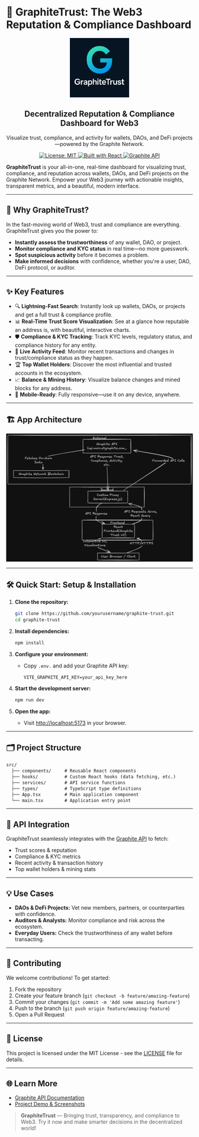 # 🚀 GraphiteTrust: The Web3 Reputation & Compliance Dashboard

<div align="center">
  <img src="./public/GraphiteTrust_Logo.png" alt="GraphiteTrust Logo" width="160" />
  <h2>Decentralized Reputation & Compliance Dashboard for Web3</h2>
  <p>Visualize trust, compliance, and activity for wallets, DAOs, and DeFi projects—powered by the Graphite Network.</p>

  <a href="https://opensource.org/licenses/MIT">
    <img src="https://img.shields.io/badge/License-MIT-blue.svg" alt="License: MIT" />
  </a>
  <a href="https://react.dev/">
    <img src="https://img.shields.io/badge/Built%20with-React-61DAFB?logo=react&logoColor=white" alt="Built with React" />
  </a>
  <a href="https://docs.main.atgraphite.com/">
    <img src="https://img.shields.io/badge/API-Graphite-6C47FF" alt="Graphite API" />
  </a>
</div>

**GraphiteTrust** is your all-in-one, real-time dashboard for visualizing trust, compliance, and reputation across wallets, DAOs, and DeFi projects on the Graphite Network. Empower your Web3 journey with actionable insights, transparent metrics, and a beautiful, modern interface.

---

## 🌟 Why GraphiteTrust?

In the fast-moving world of Web3, trust and compliance are everything. GraphiteTrust gives you the power to:

- **Instantly assess the trustworthiness** of any wallet, DAO, or project.
- **Monitor compliance and KYC status** in real time—no more guesswork.
- **Spot suspicious activity** before it becomes a problem.
- **Make informed decisions** with confidence, whether you're a user, DAO, DeFi protocol, or auditor.

---

## ✨ Key Features

- 🔍 **Lightning-Fast Search**: Instantly look up wallets, DAOs, or projects and get a full trust & compliance profile.
- 📊 **Real-Time Trust Score Visualization**: See at a glance how reputable an address is, with beautiful, interactive charts.
- 🛡️ **Compliance & KYC Tracking**: Track KYC levels, regulatory status, and compliance history for any entity.
- 🔔 **Live Activity Feed**: Monitor recent transactions and changes in trust/compliance status as they happen.
- 🏆 **Top Wallet Holders**: Discover the most influential and trusted accounts in the ecosystem.
- 📈 **Balance & Mining History**: Visualize balance changes and mined blocks for any address.
- 📱 **Mobile-Ready**: Fully responsive—use it on any device, anywhere.


---

## 🏗️ App Architecture

![App Architecture](./public/GraphiteTrust_Dark.png)

---

## 🛠️ Quick Start: Setup & Installation

1. **Clone the repository:**

   ```bash
   git clone https://github.com/yourusername/graphite-trust.git
   cd graphite-trust
   ```

2. **Install dependencies:**

   ```bash
   npm install
   ```

3. **Configure your environment:**

   - Copy `.env.` and add your Graphite API key:
     ```env
     VITE_GRAPHITE_API_KEY=your_api_key_here
     ```

4. **Start the development server:**

   ```bash
   npm run dev
   ```

5. **Open the app:**
   - Visit [http://localhost:5173](http://localhost:5173) in your browser.

---

## 🗂️ Project Structure

```
src/
  ├── components/     # Reusable React components
  ├── hooks/          # Custom React hooks (data fetching, etc.)
  ├── services/       # API service functions
  ├── types/          # TypeScript type definitions
  ├── App.tsx         # Main application component
  └── main.tsx        # Application entry point
```

---

## 🔌 API Integration

GraphiteTrust seamlessly integrates with the [Graphite API](https://docs.main.atgraphite.com/) to fetch:

- Trust scores & reputation
- Compliance & KYC metrics
- Recent activity & transaction history
- Top wallet holders & mining stats

---

## 💡 Use Cases

- **DAOs & DeFi Projects:** Vet new members, partners, or counterparties with confidence.
- **Auditors & Analysts:** Monitor compliance and risk across the ecosystem.
- **Everyday Users:** Check the trustworthiness of any wallet before transacting.

---

## 🤝 Contributing

We welcome contributions! To get started:

1. Fork the repository
2. Create your feature branch (`git checkout -b feature/amazing-feature`)
3. Commit your changes (`git commit -m 'Add some amazing feature'`)
4. Push to the branch (`git push origin feature/amazing-feature`)
5. Open a Pull Request

---

## 📄 License

This project is licensed under the MIT License - see the [LICENSE](LICENSE) file for details.

---

## 🌐 Learn More

- [Graphite API Documentation](https://docs.main.atgraphite.com/)
- [Project Demo & Screenshots](#) 

> **GraphiteTrust** — Bringing trust, transparency, and compliance to Web3. Try it now and make smarter decisions in the decentralized world!
